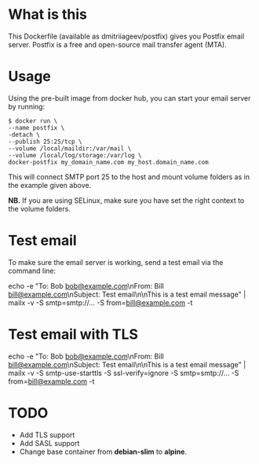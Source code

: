 # What is this
This Dockerfile (available as dmitriiageev/postfix) gives you Postfix email server.
Postfix is a free and open-source mail transfer agent (MTA).

# Usage
Using the pre-built image from docker hub, you can start your email server by running:

```
$ docker run \
--name postfix \
-detach \
--publish 25:25/tcp \
--volume /local/maildir:/var/mail \
--volume /local/log/storage:/var/log \
docker-postfix my_domain_name.com my_host.domain_name.com
```
This will connect SMTP port 25 to the host and mount volume folders as in the example given above.

__NB.__ If you are using SELinux, make sure you have set the right context to the volume folders.

# Test email
To make sure the email server is working, send a test email via the command line:

echo -e "To: Bob <bob@example.com>\nFrom: Bill <bill@example.com>\nSubject: Test email\n\nThis is a test email message" | mailx -v -S smtp=smtp://... -S from=bill@example.com -t

# Test email with TLS
echo -e "To: Bob <bob@example.com>\nFrom: Bill <bill@example.com>\nSubject: Test email\n\nThis is a test email message" | mailx -v -S smtp-use-starttls -S ssl-verify=ignore -S smtp=smtp://... -S from=bill@example.com -t

# TODO

* Add TLS support
* Add SASL support
* Change base container from __debian-slim__ to __alpine__.
